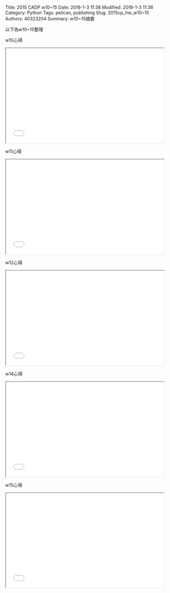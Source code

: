 Title: 2015 CADP w10~15
Date: 2016-1-3 11:38
Modified: 2016-1-3 11:38
Category: Python
Tags: pelican, publishing
Slug: 2015cp_hw_w10~15
Authors: 40323204
Summary: w10~15摘要

以下為w10~15整理

w10心得

<iframe src="simplest9.html" width="500" height="300"></iframe>

w11心得

<iframe src="simplest7.html" width="500" height="300"></iframe>

w12心得

<iframe src="simplest10.html" width="500" height="300"></iframe>

w14心得

<iframe src="simplest12.html" width="500" height="300"></iframe>

w15心得

<iframe src="simplest8.html" width="500" height="300"></iframe>
